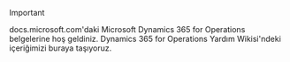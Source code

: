> [!IMPORTANT]
> docs.microsoft.com'daki Microsoft Dynamics 365 for Operations belgelerine hoş geldiniz. Dynamics 365 for Operations Yardım Wikisi'ndeki içeriğimizi buraya taşıyoruz. 

